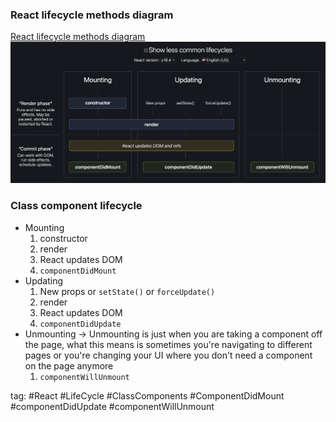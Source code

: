 ### React lifecycle methods diagram
[React lifecycle methods diagram](https://projects.wojtekmaj.pl/react-lifecycle-methods-diagram/)
![](./photo/Pasted%20image%2020230317143617.png)

### Class component lifecycle
- Mounting
  1. constructor
  2. render
  3. React updates DOM
  4. `componentDidMount`
- Updating
  1. New props or `setState()` or `forceUpdate()`
  2. render
  3. React updates DOM
  4. `componentDidUpdate`
- Unmounting -> Unmounting is just when you are taking a component off the page, what this means is sometimes you're navigating to different pages or you're changing your UI where you don't need a component on the page anymore
  1. `componentWillUnmount`

tag: #React #LifeCycle #ClassComponents #ComponentDidMount #componentDidUpdate #componentWillUnmount 
